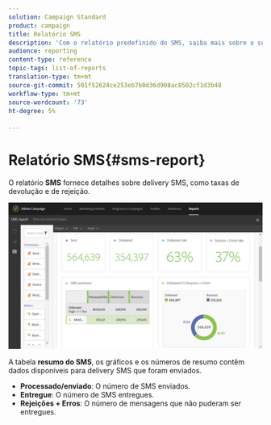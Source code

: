 ```yaml
---
solution: Campaign Standard
product: campaign
title: Relatório SMS
description: 'Com o relatório predefinido do SMS, saiba mais sobre o sucesso de seus delivery SMS. '
audience: reporting
content-type: reference
topic-tags: list-of-reports
translation-type: tm+mt
source-git-commit: 501f52624ce253eb7b0d36d908ac8502cf1d3b48
workflow-type: tm+mt
source-wordcount: '73'
ht-degree: 5%

---
```



# Relatório SMS{#sms-report}

O relatório **SMS** fornece detalhes sobre delivery SMS, como taxas de devolução e de rejeição.

![](assets/dynamic_report_sms.png)

A tabela **resumo do SMS**, os gráficos e os números de resumo contêm dados disponíveis para delivery SMS que foram enviados.

* **Processado/enviado**: O número de SMS enviados.
* **Entregue**: O número de SMS entregues.
* **Rejeições + Erros**: O número de mensagens que não puderam ser entregues.

